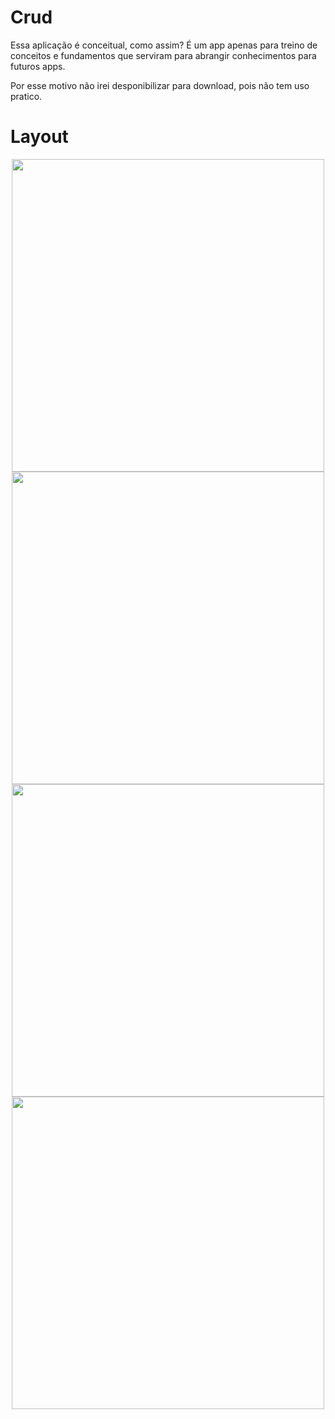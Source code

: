 # Crud

Essa aplicação é conceitual, como assim? É um app apenas para treino de conceitos e fundamentos que serviram para abrangir conhecimentos para futuros apps.

Por esse motivo não irei desponibilizar para download, pois não tem uso pratico.

# Layout

<div display="flex" align="center">


<img height=500 src="https://user-images.githubusercontent.com/60934938/197905317-2f872f24-6960-496d-b540-1723750ec0c1.png"/>
<img height=500 src="https://user-images.githubusercontent.com/60934938/197905349-92d6f2a7-9a24-4d7d-b16f-b9223d1b8122.png"/>
<img height=500 src="https://user-images.githubusercontent.com/60934938/197905405-920b432b-6212-4f02-84da-20a184b26a20.png"/>
<img height=500 src="https://user-images.githubusercontent.com/60934938/197905440-253c6aea-7f02-4599-86a0-b236e3d298e1.png"/>


</div>

